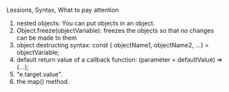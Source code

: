 Lessions, Syntax, What to pay attention
1. nested objects: You can put objects in an object. 
2. Object.freeze(objectVariable): freezes the objects so that no changes can be made to them
3. object destructing syntax: const { objectName1, objectName2, ...} = objectVariable;
4. default return value of a callback function: (parameter = defaultValue) => {...};
5. "e.target.value".
6. the map() method.